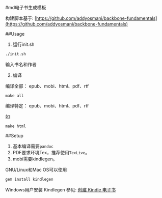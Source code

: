 #md电子书生成模板

构建脚本基于: [https://github.com/addyosmani/backbone-fundamentals](https://github.com/addyosmani/backbone-fundamentals)

##Usage

1. 运行init.sh

```bash
./init.sh
```

输入书名和作者

2. 编译

编译全部： epub、mobi、html、pdf、rtf

```
make all
```

编译特定： epub、mobi、html、pdf、rtf

如

```
make html
```

##Setup

1. 基本编译需要``pandoc``
2. PDF要求环境Tex，推荐使用``TexLive``。
3. mobi需要kindlegen。

GNU/Linux和Mac OS可以使用

```bash
gem install kindlegen
```

Windows用户安装 Kindlegen 参见: [创建 Kindle 电子书 ](https://github.com/sethvincent/ebook/tree/master/kindlegen-mac/docs/chinese)


